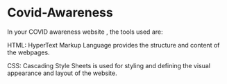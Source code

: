 # Covid-Awareness


In your COVID awareness website , the tools used are:

HTML: HyperText Markup Language provides the structure and content of the webpages.

CSS: Cascading Style Sheets is used for styling and defining the visual appearance and layout of the website.
